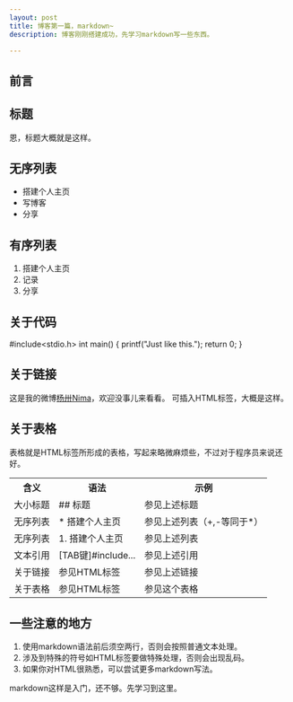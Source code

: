 ```yaml
---
layout: post
title: 博客第一篇，markdown~
description: 博客刚刚搭建成功，先学习markdown写一些东西。

---
```

## 前言




## 标题

恩，标题大概就是这样。

## 无序列表

* 搭建个人主页
* 写博客
* 分享

## 有序列表

1. 搭建个人主页
2. 记录
3. 分享

## 关于代码

#include<stdio.h>
int main()
{
	printf("Just like this.");
	return 0;
}

## 关于链接

这是我的微博<a href="http://weibo.com/yycsxz">杨卅Nima</a>，欢迎没事儿来看看。
可插入HTML标签，大概是这样。

## 关于表格
表格就是HTML标签所形成的表格，写起来略微麻烦些，不过对于程序员来说还好。
<table>
<tr><th>含义</th><th>语法</th><th>示例</th></tr>
<tr><td>大小标题</td><td>## 标题</td><td>参见上述标题</td></tr>
<tr><td>无序列表</td><td>* 搭建个人主页</td><td>参见上述列表（+,-等同于*）</td></tr>
<tr><td>无序列表</td><td>1. 搭建个人主页</td><td>参见上述列表</td></tr>
<tr><td>文本引用</td><td>[TAB键]#include...</td><td>参见上述引用</td></tr>
<tr><td>关于链接</td><td>参见HTML标签</td><td>参见上述链接</td></tr>
<tr><td>关于表格</td><td>参见HTML标签</td><td>参见这个表格</td></tr>
</table>

## 一些注意的地方

1. 使用markdown语法前后须空两行，否则会按照普通文本处理。
2. 涉及到特殊的符号如HTML标签要做特殊处理，否则会出现乱码。
3. 如果你对HTML很熟悉，可以尝试更多markdown写法。

markdown这样是入门，还不够。先学习到这里。


